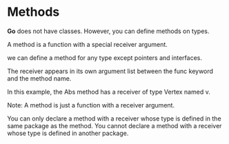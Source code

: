 # Methods

**Go** does not have classes. However, you can define methods on types.

A method is a function with a special receiver argument.

we can define a method for any type except pointers and interfaces.

The receiver appears in its own argument list between the func
keyword and the method name.

In this example, the Abs method has a receiver of type Vertex named v.

Note: A method is just a function with a receiver argument.

You can only declare a method with a receiver whose type is defined in the
same package as the method. You cannot declare a method with a receiver
whose type is defined in another package.
